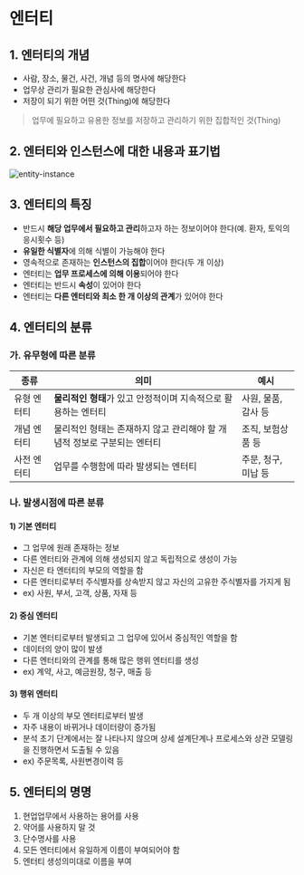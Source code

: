 엔터티
========

## 1. 엔터티의 개념

- 사람, 장소, 물건, 사건, 개념 등의 명사에 해당한다
- 업무상 관리가 필요한 관심사에 해당한다
- 저장이 되기 위한 어떤 것(Thing)에 해당한다

> 업무에 필요하고 유용한 정보를 저장하고 관리하기 위한 집합적인 것(Thing)


## 2. 엔터티와 인스턴스에 대한 내용과 표기법

![entity-instance](../../img/sql/entity-instance.jpg)

## 3. 엔터티의 특징

- 반드시 **해당 업무에서 필요하고 관리**하고자 하는 정보이어야 한다(예. 환자, 토익의 응시횟수 등)
- **유일한 식별자**에 의해 식별이 가능해야 한다
- 영속적으로 존재하는 **인스턴스의 집합**이어야 한다(두 개 이상)
- 엔터티는 **업무 프로세스에 의해 이용**되어야 한다
- 엔터티는 반드시 **속성**이 있어야 한다
- 엔터티는 **다른 엔터티와 최소 한 개 이상의 관계**가 있어야 한다

## 4. 엔터티의 분류

### 가. 유무형에 따른 분류

|종류|의미|예시|
|-|-|-|
|유형 엔터티|**물리적인 형태**가 있고 안정적이며 지속적으로 활용하는 엔터티|사원, 물품, 감사 등|
|개념 엔터티|물리적인 형태는 존재하지 않고 관리해야 할 개념적 정보로 구분되는 엔터티|조직, 보험상품 등|
|사전 엔터티|업무를 수행함에 따라 발생되는 엔터티|주문, 청구, 미납 등|

### 나. 발생시점에 따른 분류

#### 1) 기본 엔터티

- 그 업무에 원래 존재하는 정보
- 다른 엔터티와 관계에 의해 생성되지 않고 독립적으로 생성이 가능
- 자신은 타 엔터티의 부모의 역할을 함
- 다른 엔터티로부터 주식별자를 상속받지 않고 자신의 고유한 주식별자를 가지게 됨
- ex) 사원, 부서, 고객, 상품, 자재 등
     
#### 2) 중심 엔터티

- 기본 엔터티로부터 발생되고 그 업무에 있어서 중심적인 역할을 함
- 데이터의 양이 많이 발생
- 다른 엔터티와의 관계를 통해 많은 행위 엔터티를 생성
- ex) 계약, 사고, 예금원장, 청구, 매출 등

#### 3) 행위 엔터티

- 두 개 이상의 부모 엔터티로부터 발생
- 자주 내용이 바뀌거나 데이터량이 증가됨
- 분석 초기 단계에서는 잘 나타나지 않으며 상세 설계단계나 프로세스와 상관 모델링을 진행하면서 도출될 수 있음
- ex) 주문목록, 사원변경이력 등


## 5. 엔터티의 명명

1. 현업업무에서 사용하는 용어를 사용
2. 약어를 사용하지 말 것
3. 단수명사를 사용
4. 모든 엔터티에서 유일하게 이름이 부여되어야 함
5. 엔터티 생성의미대로 이름을 부여